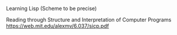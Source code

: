 Learning Lisp (Scheme to be precise)

Reading through Structure and Interpretation of Computer Programs
https://web.mit.edu/alexmv/6.037/sicp.pdf